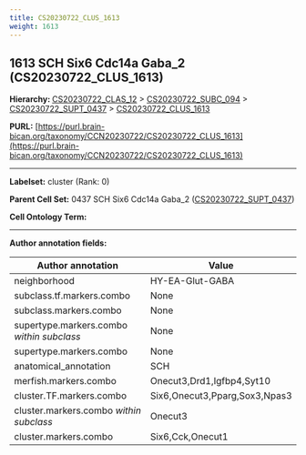 ```yaml
---
title: CS20230722_CLUS_1613
weight: 1613
---
```

## 1613 SCH Six6 Cdc14a Gaba_2 (CS20230722_CLUS_1613)
<b>Hierarchy: </b>
[CS20230722_CLAS_12](../CS20230722_CLAS_12) >
[CS20230722_SUBC_094](../CS20230722_SUBC_094) >
[CS20230722_SUPT_0437](../CS20230722_SUPT_0437) >
[CS20230722_CLUS_1613](../CS20230722_CLUS_1613)

**PURL:** [https://purl.brain-bican.org/taxonomy/CCN20230722/CS20230722_CLUS_1613](https://purl.brain-bican.org/taxonomy/CCN20230722/CS20230722_CLUS_1613)

---


**Labelset:** cluster (Rank: 0)

**Parent Cell Set:** 0437 SCH Six6 Cdc14a Gaba_2 ([CS20230722_SUPT_0437](../CS20230722_SUPT_0437))



**Cell Ontology Term:** 

[MARKER GENES.]: #


---

[TRANSFERRED ANNOTATIONS.]: #


[AUTHOR ANNOTATION FIELDS.]: #


**Author annotation fields:**

| Author annotation | Value |
|-------------------|-------|
|neighborhood|HY-EA-Glut-GABA|
|subclass.tf.markers.combo|None|
|subclass.markers.combo|None|
|supertype.markers.combo _within subclass_|None|
|supertype.markers.combo|None|
|anatomical_annotation|SCH|
|merfish.markers.combo|Onecut3,Drd1,Igfbp4,Syt10|
|cluster.TF.markers.combo|Six6,Onecut3,Pparg,Sox3,Npas3|
|cluster.markers.combo _within subclass_|Onecut3|
|cluster.markers.combo|Six6,Cck,Onecut1|
